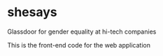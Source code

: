 shesays
=======

Glassdoor for gender equality at hi-tech companies

This is the front-end code for the web application
